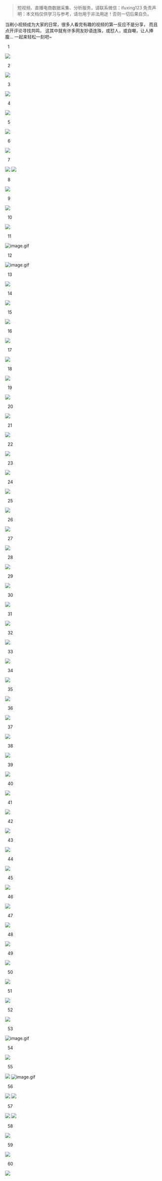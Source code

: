 
>
> 短视频、直播电商数据采集、分析服务，请联系微信：ifuxing123
> 免责声明：本文档仅供学习与参考，请勿用于非法用途！否则一切后果自负。
> 


当刷小视频成为大家的日常，很多人看完有趣的视频的第一反应不是分享，
而且点开评论寻找共鸣，
这其中就有许多网友妙语连珠，或怼人，或自嘲，让人捧腹...
一起来轻松一刻吧~






  1  


![](https://cdn.nlark.com/yuque/0/2021/png/97322/1616816937733-3ca76fee-c31a-47cf-9af3-f74955f46edc.png#align=left&display=inline&height=299&margin=%5Bobject%20Object%5D&originHeight=365&originWidth=826&size=0&status=done&style=none&width=677)




  2  


![](https://cdn.nlark.com/yuque/0/2021/png/97322/1616816937721-75157b37-2026-4347-aa9b-0c0398517bf4.png#align=left&display=inline&height=648&margin=%5Bobject%20Object%5D&originHeight=648&originWidth=1079&size=0&status=done&style=none&width=1079)




  3  


![](https://cdn.nlark.com/yuque/0/2021/webp/97322/1616816937697-3ce5e027-bb1e-4055-b7af-c076a176e9c4.webp#align=left&display=inline&height=883&margin=%5Bobject%20Object%5D&originHeight=883&originWidth=1079&size=0&status=done&style=none&width=1079)




  4  


![](https://cdn.nlark.com/yuque/0/2021/png/97322/1616816937856-fa4a74e7-3d29-43ef-8932-5aa1e9f0e900.png#align=left&display=inline&height=184&margin=%5Bobject%20Object%5D&originHeight=1421&originWidth=1079&size=0&status=done&style=none&width=140)




  5  


![](https://cdn.nlark.com/yuque/0/2021/png/97322/1616816937721-932480b2-2b7a-4e10-bbcb-9999cacd5084.png#align=left&display=inline&height=672&margin=%5Bobject%20Object%5D&originHeight=672&originWidth=440&size=0&status=done&style=none&width=440)




  6  


![](https://cdn.nlark.com/yuque/0/2021/png/97322/1616816937713-e146f5a1-2738-44ca-b2c5-355fcaa6b66d.png#align=left&display=inline&height=245&margin=%5Bobject%20Object%5D&originHeight=245&originWidth=690&size=0&status=done&style=none&width=690)




  7  


![](https://cdn.nlark.com/yuque/0/2021/png/97322/1616816937674-448b5557-68fc-4876-8173-9964e0ea143f.png#align=left&display=inline&height=1146&margin=%5Bobject%20Object%5D&originHeight=1146&originWidth=690&size=0&status=done&style=none&width=690)
![](https://cdn.nlark.com/yuque/0/2021/png/97322/1616816937794-60be08d6-7cf4-43a8-9fdd-1ca10d49a94d.png#align=left&display=inline&height=242&margin=%5Bobject%20Object%5D&originHeight=242&originWidth=689&size=0&status=done&style=none&width=689)




  8  


![](https://cdn.nlark.com/yuque/0/2021/webp/97322/1616816937721-5347281d-900a-4c74-a55e-be2ef1846b48.webp#align=left&display=inline&height=1968&margin=%5Bobject%20Object%5D&originHeight=1968&originWidth=1080&size=0&status=done&style=none&width=1080)




  9  


![](https://cdn.nlark.com/yuque/0/2021/png/97322/1616816937683-b5d2fe1c-0f6c-44ef-8bd3-33e037c815da.png#align=left&display=inline&height=514&margin=%5Bobject%20Object%5D&originHeight=514&originWidth=920&size=0&status=done&style=none&width=920)




  10  


![](https://cdn.nlark.com/yuque/0/2021/png/97322/1616816937695-c3a00204-a343-4ea8-be17-16eb44a37b60.png#align=left&display=inline&height=255&margin=%5Bobject%20Object%5D&originHeight=255&originWidth=828&size=0&status=done&style=none&width=828)




  11  


![image.gif](https://cdn.nlark.com/yuque/0/2021/gif/97322/1616816938147-7ed633fc-e54b-4238-9ea9-8c66a74ea6bf.gif#align=left&display=inline&height=1&margin=%5Bobject%20Object%5D&name=image.gif&originHeight=1&originWidth=1&size=70&status=done&style=none&width=1)




  12  


![image.gif](https://cdn.nlark.com/yuque/0/2021/gif/97322/1616816938138-1216c19a-de6d-4e05-9a24-3559cbbfcd9a.gif#align=left&display=inline&height=1&margin=%5Bobject%20Object%5D&name=image.gif&originHeight=1&originWidth=1&size=70&status=done&style=none&width=1)


  13  


![](https://cdn.nlark.com/yuque/0/2021/png/97322/1616816937666-4d4c811e-3ad4-4d7e-8e5d-272ac42c31c4.png#align=left&display=inline&height=314&margin=%5Bobject%20Object%5D&originHeight=314&originWidth=718&size=0&status=done&style=none&width=718)


  14  


![](https://cdn.nlark.com/yuque/0/2021/png/97322/1616816937716-3a48164a-f9f8-4d35-a2fe-09ff5fc2fcb5.png#align=left&display=inline&height=477&margin=%5Bobject%20Object%5D&originHeight=477&originWidth=1079&size=0&status=done&style=none&width=1079)


  15  


![](https://cdn.nlark.com/yuque/0/2021/png/97322/1616816937733-a42fcfd5-0a45-43bf-9350-cdc520b7da5a.png#align=left&display=inline&height=475&margin=%5Bobject%20Object%5D&originHeight=475&originWidth=1075&size=0&status=done&style=none&width=1075)


  16  


![](https://cdn.nlark.com/yuque/0/2021/png/97322/1616816937727-06b1e319-b52c-4919-ad65-484a59b1b5c0.png#align=left&display=inline&height=430&margin=%5Bobject%20Object%5D&originHeight=430&originWidth=1079&size=0&status=done&style=none&width=1079)


  17  


![](https://cdn.nlark.com/yuque/0/2021/png/97322/1616816937780-40f5a70b-9b24-4452-a8cf-2d9aadaa455c.png#align=left&display=inline&height=271&margin=%5Bobject%20Object%5D&originHeight=271&originWidth=1076&size=0&status=done&style=none&width=1076)


  18  


![](https://cdn.nlark.com/yuque/0/2021/png/97322/1616816937823-2d62c7be-df96-48ed-b67e-46bb256b3586.png#align=left&display=inline&height=483&margin=%5Bobject%20Object%5D&originHeight=483&originWidth=1079&size=0&status=done&style=none&width=1079)




  19  


![](https://cdn.nlark.com/yuque/0/2021/png/97322/1616816937716-0baa952e-f16a-4aae-ab4e-6d9230081bb2.png#align=left&display=inline&height=471&margin=%5Bobject%20Object%5D&originHeight=471&originWidth=1078&size=0&status=done&style=none&width=1078)




  20  


![](https://cdn.nlark.com/yuque/0/2021/png/97322/1616816937726-e8d19dbc-ee09-4868-ae64-fcca419a15ef.png#align=left&display=inline&height=530&margin=%5Bobject%20Object%5D&originHeight=530&originWidth=1078&size=0&status=done&style=none&width=1078)




  21  


![](https://cdn.nlark.com/yuque/0/2021/png/97322/1616816937864-7de3ccf4-97f8-4389-8399-2685c7a0e826.png#align=left&display=inline&height=536&margin=%5Bobject%20Object%5D&originHeight=536&originWidth=1079&size=0&status=done&style=none&width=1079)




  22  


![](https://cdn.nlark.com/yuque/0/2021/png/97322/1616816937759-da0b49ce-66d8-450b-837a-4855bec2686c.png#align=left&display=inline&height=483&margin=%5Bobject%20Object%5D&originHeight=483&originWidth=749&size=0&status=done&style=none&width=749)




  23  


![](https://cdn.nlark.com/yuque/0/2021/png/97322/1616816937748-fc150b4e-ba16-4cc5-859f-778d218987e2.png#align=left&display=inline&height=462&margin=%5Bobject%20Object%5D&originHeight=462&originWidth=1080&size=0&status=done&style=none&width=1080)




  24  


![](https://cdn.nlark.com/yuque/0/2021/png/97322/1616816937818-edeb0f48-5c61-47c1-ab53-de1553baaf4b.png#align=left&display=inline&height=436&margin=%5Bobject%20Object%5D&originHeight=436&originWidth=1077&size=0&status=done&style=none&width=1077)




  25  


![](https://cdn.nlark.com/yuque/0/2021/png/97322/1616816937782-b2bfbad2-a6d3-495c-bb10-23e559fdfcf6.png#align=left&display=inline&height=476&margin=%5Bobject%20Object%5D&originHeight=476&originWidth=1074&size=0&status=done&style=none&width=1074)




  26  


![](https://cdn.nlark.com/yuque/0/2021/png/97322/1616816937825-80d436e3-be64-4cd8-ae0d-51f21d30c2ce.png#align=left&display=inline&height=418&margin=%5Bobject%20Object%5D&originHeight=418&originWidth=1071&size=0&status=done&style=none&width=1071)




  27  


![](https://cdn.nlark.com/yuque/0/2021/png/97322/1616816937814-cf6b698b-ac94-46d1-8094-ebef4ecdaa84.png#align=left&display=inline&height=327&margin=%5Bobject%20Object%5D&originHeight=327&originWidth=1078&size=0&status=done&style=none&width=1078)




  28  


![](https://cdn.nlark.com/yuque/0/2021/png/97322/1616816937840-b2ed478b-bd30-438a-ab6e-200479f83502.png#align=left&display=inline&height=479&margin=%5Bobject%20Object%5D&originHeight=479&originWidth=1079&size=0&status=done&style=none&width=1079)




  29  


![](https://cdn.nlark.com/yuque/0/2021/png/97322/1616816937841-add62376-8ed7-43c4-8068-8e3b6375dea6.png#align=left&display=inline&height=835&margin=%5Bobject%20Object%5D&originHeight=835&originWidth=1072&size=0&status=done&style=none&width=1072)




  30  


![](https://cdn.nlark.com/yuque/0/2021/png/97322/1616816937878-1ee648f7-ec29-4c04-b658-98587d445eb3.png#align=left&display=inline&height=237&margin=%5Bobject%20Object%5D&originHeight=237&originWidth=692&size=0&status=done&style=none&width=692)




  31  


![](https://cdn.nlark.com/yuque/0/2021/png/97322/1616816937799-34b0f072-bacb-4e38-a236-09e6a90681b3.png#align=left&display=inline&height=689&margin=%5Bobject%20Object%5D&originHeight=689&originWidth=1080&size=0&status=done&style=none&width=1080)




  32  


![](https://cdn.nlark.com/yuque/0/2021/png/97322/1616816937807-7d3b28ea-d7ab-46bc-a93a-34aece127e3e.png#align=left&display=inline&height=479&margin=%5Bobject%20Object%5D&originHeight=479&originWidth=1080&size=0&status=done&style=none&width=1080)




  33  


![](https://cdn.nlark.com/yuque/0/2021/webp/97322/1616816937856-2ebc9571-c5d5-4997-a856-f9b723fc726d.webp#align=left&display=inline&height=665&margin=%5Bobject%20Object%5D&originHeight=665&originWidth=1079&size=0&status=done&style=none&width=1079)




  34  


![](https://cdn.nlark.com/yuque/0/2021/png/97322/1616816937813-b8fbbb64-6d03-40c7-879a-b44d13dac3dc.png#align=left&display=inline&height=320&margin=%5Bobject%20Object%5D&originHeight=320&originWidth=1079&size=0&status=done&style=none&width=1079)




  35  


![](https://cdn.nlark.com/yuque/0/2021/png/97322/1616816937893-c1873a3b-b473-4414-a5f7-2fbbee7326a5.png#align=left&display=inline&height=378&margin=%5Bobject%20Object%5D&originHeight=378&originWidth=1078&size=0&status=done&style=none&width=1078)




  36  


![](https://cdn.nlark.com/yuque/0/2021/png/97322/1616816937841-efb8cd3b-3fec-490a-a731-dc43de99f59d.png#align=left&display=inline&height=298&margin=%5Bobject%20Object%5D&originHeight=298&originWidth=827&size=0&status=done&style=none&width=827)




  37  


![](https://cdn.nlark.com/yuque/0/2021/png/97322/1616816937877-3e879e68-594d-4eb4-8b9e-3d824a4bdeb5.png#align=left&display=inline&height=423&margin=%5Bobject%20Object%5D&originHeight=423&originWidth=958&size=0&status=done&style=none&width=958)




  38  


![](https://cdn.nlark.com/yuque/0/2021/png/97322/1616816937866-60e68250-4280-4b73-a87c-2454d877dad8.png#align=left&display=inline&height=393&margin=%5Bobject%20Object%5D&originHeight=393&originWidth=1079&size=0&status=done&style=none&width=1079)




  39  


![](https://cdn.nlark.com/yuque/0/2021/png/97322/1616816937902-1b07f057-b127-4b46-9cec-f21dde4ecfe7.png#align=left&display=inline&height=264&margin=%5Bobject%20Object%5D&originHeight=264&originWidth=719&size=0&status=done&style=none&width=719)




  40  


![](https://cdn.nlark.com/yuque/0/2021/png/97322/1616816937875-89cebc1c-1cbd-4e3d-8fcb-e73ef7aec454.png#align=left&display=inline&height=230&margin=%5Bobject%20Object%5D&originHeight=230&originWidth=975&size=0&status=done&style=none&width=975)




  41  


![](https://cdn.nlark.com/yuque/0/2021/png/97322/1616816937947-f92924dc-719d-4cf1-935d-ec4ae6917097.png#align=left&display=inline&height=361&margin=%5Bobject%20Object%5D&originHeight=361&originWidth=960&size=0&status=done&style=none&width=960)




  42  


![](https://cdn.nlark.com/yuque/0/2021/png/97322/1616816937899-8a92512b-c288-40c4-8dd2-16f7dfea9fca.png#align=left&display=inline&height=985&margin=%5Bobject%20Object%5D&originHeight=985&originWidth=1080&size=0&status=done&style=none&width=1080)




  43  


![](https://cdn.nlark.com/yuque/0/2021/webp/97322/1616816937948-dac834a8-000a-4f7d-b0ee-68cc09a8529a.webp#align=left&display=inline&height=1039&margin=%5Bobject%20Object%5D&originHeight=1039&originWidth=959&size=0&status=done&style=none&width=959)




  44  


![](https://cdn.nlark.com/yuque/0/2021/png/97322/1616816937882-a13c003c-3dcb-4574-8f7d-525d134e6731.png#align=left&display=inline&height=1674&margin=%5Bobject%20Object%5D&originHeight=1674&originWidth=1080&size=0&status=done&style=none&width=1080)




  45  


![](https://cdn.nlark.com/yuque/0/2021/png/97322/1616816937846-040fc170-c709-4f0d-95c6-61252ff97317.png#align=left&display=inline&height=468&margin=%5Bobject%20Object%5D&originHeight=468&originWidth=915&size=0&status=done&style=none&width=915)




  46  


![](https://cdn.nlark.com/yuque/0/2021/png/97322/1616816937897-c40e98c2-f9d0-4bf9-812b-ec8259c62753.png#align=left&display=inline&height=467&margin=%5Bobject%20Object%5D&originHeight=467&originWidth=998&size=0&status=done&style=none&width=998)




  47  


![](https://cdn.nlark.com/yuque/0/2021/png/97322/1616816937883-a25053df-6c2b-42c4-bdbe-aece1d85e148.png#align=left&display=inline&height=420&margin=%5Bobject%20Object%5D&originHeight=420&originWidth=943&size=0&status=done&style=none&width=943)




  48  


![](https://cdn.nlark.com/yuque/0/2021/png/97322/1616816938031-e2edaa19-7db8-41c3-853b-cfeb23a06c65.png#align=left&display=inline&height=168&margin=%5Bobject%20Object%5D&originHeight=898&originWidth=749&size=0&status=done&style=none&width=140)




  49  


![](https://cdn.nlark.com/yuque/0/2021/webp/97322/1616816937847-a547a6ff-aaf0-417f-8f03-6821716a8961.webp#align=left&display=inline&height=538&margin=%5Bobject%20Object%5D&originHeight=538&originWidth=1080&size=0&status=done&style=none&width=1080)




  50  


![](https://cdn.nlark.com/yuque/0/2021/png/97322/1616816937853-e44a6682-db7b-4173-9470-39e6da22064b.png#align=left&display=inline&height=225&margin=%5Bobject%20Object%5D&originHeight=225&originWidth=441&size=0&status=done&style=none&width=441)




  51  


![](https://cdn.nlark.com/yuque/0/2021/png/97322/1616816937907-a10059f6-02c6-4664-8e9a-5454a3e4ce43.png#align=left&display=inline&height=585&margin=%5Bobject%20Object%5D&originHeight=585&originWidth=689&size=0&status=done&style=none&width=689)




  52  


![](https://cdn.nlark.com/yuque/0/2021/png/97322/1616816937946-85824f84-673c-43c2-bc5a-16e18d3fd09c.png#align=left&display=inline&height=301&margin=%5Bobject%20Object%5D&originHeight=301&originWidth=690&size=0&status=done&style=none&width=690)




  53  


![image.gif](https://cdn.nlark.com/yuque/0/2021/gif/97322/1616816938150-863c7f48-945d-4df3-ad88-f7d01b44c7fc.gif#align=left&display=inline&height=1&margin=%5Bobject%20Object%5D&name=image.gif&originHeight=1&originWidth=1&size=70&status=done&style=none&width=1)




  54  


![](https://cdn.nlark.com/yuque/0/2021/png/97322/1616816937931-7fcd24d5-86bc-4dc1-9cf8-2f0ed4d64ddb.png#align=left&display=inline&height=1037&margin=%5Bobject%20Object%5D&originHeight=1037&originWidth=1080&size=0&status=done&style=none&width=1080)




  55  


![](https://cdn.nlark.com/yuque/0/2021/png/97322/1616816937899-72127e2d-9882-4f51-bf0f-e62281c15892.png#align=left&display=inline&height=163&margin=%5Bobject%20Object%5D&originHeight=1260&originWidth=1079&size=0&status=done&style=none&width=140)
![image.gif](https://cdn.nlark.com/yuque/0/2021/gif/97322/1616816938151-0cec83f5-4bf2-4d41-9679-0f0287e58df1.gif#align=left&display=inline&height=1&margin=%5Bobject%20Object%5D&name=image.gif&originHeight=1&originWidth=1&size=70&status=done&style=none&width=1)




  56  


![](https://cdn.nlark.com/yuque/0/2021/webp/97322/1616816937895-ab011af7-861e-4c92-9fa3-8b213ec716ef.webp#align=left&display=inline&height=968&margin=%5Bobject%20Object%5D&originHeight=1545&originWidth=1080&size=0&status=done&style=none&width=677)
![](https://cdn.nlark.com/yuque/0/2021/webp/97322/1616816938008-a57fbc11-c079-45c0-8cee-46919fc77b3d.webp#align=left&display=inline&height=463&margin=%5Bobject%20Object%5D&originHeight=738&originWidth=1080&size=0&status=done&style=none&width=677)




  57  


![](https://cdn.nlark.com/yuque/0/2021/webp/97322/1616816937926-289725ce-bbd3-46f7-bf97-ba48dabec1e2.webp#align=left&display=inline&height=1181&margin=%5Bobject%20Object%5D&originHeight=1884&originWidth=1080&size=0&status=done&style=none&width=677)
![](https://cdn.nlark.com/yuque/0/2021/png/97322/1616816937916-7ffff725-efa0-474f-8da8-1950121f3159.png#align=left&display=inline&height=122&margin=%5Bobject%20Object%5D&originHeight=194&originWidth=1080&size=0&status=done&style=none&width=677)




  58  


![](https://cdn.nlark.com/yuque/0/2021/png/97322/1616816937831-e63a5c40-ecb2-46c5-a52c-024f95f95fe7.png#align=left&display=inline&height=418&margin=%5Bobject%20Object%5D&originHeight=426&originWidth=690&size=0&status=done&style=none&width=677)




  59  


![](https://cdn.nlark.com/yuque/0/2021/png/97322/1616816937895-f18e9e37-3c75-4209-942c-38b77af18e49.png#align=left&display=inline&height=303&margin=%5Bobject%20Object%5D&originHeight=484&originWidth=1080&size=0&status=done&style=none&width=677)




  60  


![](https://cdn.nlark.com/yuque/0/2021/png/97322/1616816937905-bee8df2d-3b22-4161-bfff-f304c3ac56b6.png#align=left&display=inline&height=819&margin=%5Bobject%20Object%5D&originHeight=1306&originWidth=1080&size=0&status=done&style=none&width=677)
